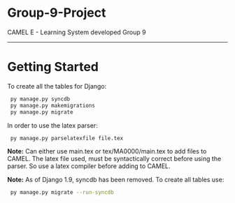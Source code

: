 # Group-9-Project
CAMEL E - Learning System developed Group 9
___

# Getting Started
To create all the tables for Django:
```sh
 py manage.py syncdb
 py manage.py makemigrations
 py manage.py migrate
```
In order to use the latex parser:
```sh
 py manage.py parselatexfile file.tex
```
**Note:** Can either use main.tex or tex/MA0000/main.tex to add files to CAMEL. The latex file used, must be syntactically correct before using the parser. So use a latex compiler before adding to CAMEL. 

**Note:** As of Django 1.9, syncdb has been removed. To create all tables use:
```sh
 py manage.py migrate --run-syncdb
```